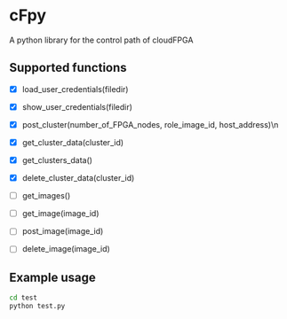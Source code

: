 # cFpy
A python library for the control path of cloudFPGA


## Supported functions

- [x] load_user_credentials(filedir)
- [x] show_user_credentials(filedir)
- [x] post_cluster(number_of_FPGA_nodes, role_image_id, host_address)\n
- [x] get_cluster_data(cluster_id)
- [x] get_clusters_data()
- [x] delete_cluster_data(cluster_id)
- [ ] get_images()
- [ ] get_image(image_id)
- [ ] post_image(image_id)
- [ ] delete_image(image_id)


## Example usage
```bash
cd test
python test.py
```
